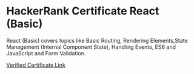 # HackerRank Certificate React (Basic)

<p>React (Basic) covers topics like Basic Routing, Rendering Elements,State Management (Internal Component State), Handling Events, ES6 and JavaScript and Form Validation.</p>

[Verified Certificate Link](https://www.hackerrank.com/certificates/38f8096b8e86)


